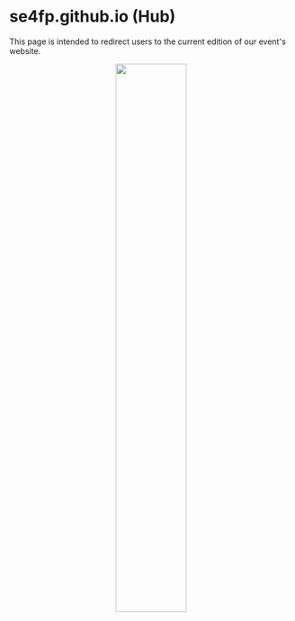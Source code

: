 # se4fp.github.io (Hub)

This page is intended to redirect users to the current edition of our event's website.

<div align="center">
  <a href="[https://dashbit.co/](https://se4fp.github.io/2025/)" alt="Click to learn more about SE4FP!" title="Click to learn more about SE4FP!"><img width="50%" src="https://raw.githubusercontent.com/se4fp/2025/refs/heads/main/assets/img/event-banner.png"></a>
</div>
